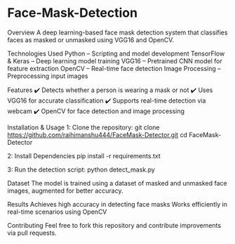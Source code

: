 # Face-Mask-Detection

Overview
A deep learning-based face mask detection system that classifies faces as masked or unmasked using VGG16 and OpenCV.

Technologies Used
Python – Scripting and model development
TensorFlow & Keras – Deep learning model training
VGG16 – Pretrained CNN model for feature extraction
OpenCV – Real-time face detection
Image Processing – Preprocessing input images

Features
✔️ Detects whether a person is wearing a mask or not
✔️ Uses VGG16 for accurate classification
✔️ Supports real-time detection via webcam
✔️ OpenCV for face detection and image processing

Installation & Usage
1: Clone the repository:
git clone https://github.com/raihimanshu444/FaceMask-Detector.git
cd FaceMask-Detector

2: Install Dependencies
pip install -r requirements.txt

3: Run the detection script:
python detect_mask.py

Dataset
The model is trained using a dataset of masked and unmasked face images, augmented for better accuracy.

Results
Achieves high accuracy in detecting face masks
Works efficiently in real-time scenarios using OpenCV

Contributing
Feel free to fork this repository and contribute improvements via pull requests.


